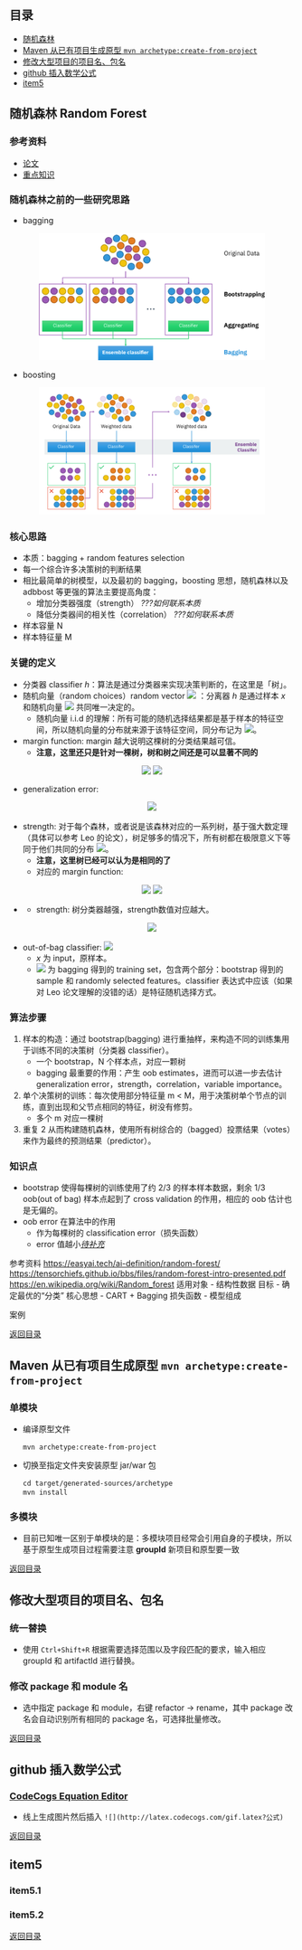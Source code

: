 ## <span id="jump0">目录<span>
  
  * [随机森林](#jump1)
  * [Maven 从已有项目生成原型 `mvn archetype:create-from-project`](#jump2)
  * [修改大型项目的项目名、包名](#jump3)
  * [github 插入数学公式](#jump4)
  * [item5](#jump5)

## <span id="jump1">随机森林 Random Forest<span>
  
  ### 参考资料
  * [论文](https://www.stat.berkeley.edu/~breiman/randomforest2001.pdf)
  * [重点知识](https://www.stat.berkeley.edu/~breiman/RandomForests/cc_home.htm#:~:text=Random%20Forests%28tm%29%20is%20a%20trademark%20of%20Leo%20Breiman,also%20include%20RF%28tm%29%2C%20RandomForests%28tm%29%2C%20RandomForest%28tm%29%20and%20Random%20Forest%28tm%29.)

  ### 随机森林之前的一些研究思路
  * bagging
<p align="center">
  <img src="https://github.com/mylu314/blog/blob/main/images/Ensemble_Bagging.png" width=400/>
<p>
  
  * boosting
<p align="center">
  <img src="https://github.com/mylu314/blog/blob/main/images/Ensemble_Boosting.png" width=400/>
<p>

  ### 核心思路
  * 本质：bagging + random features selection
  * 每一个综合许多决策树的判断结果
  * 相比最简单的树模型，以及最初的 bagging，boosting 思想，随机森林以及 adbbost 等更强的算法主要提高角度：
      * 增加分类器强度（strength） *???如何联系本质*
      * 降低分类器间的相关性（correlation） *???如何联系本质*
  * 样本容量 N
  * 样本特征量 M

  ### 关键的定义
  * 分类器 classifier *h*：算法是通过分类器来实现决策判断的，在这里是「树」。
  * 随机向量（random choices）random vector ![](http://latex.codecogs.com/gif.latex?\Theta) ：分离器 *h* 是通过样本 *x* 和随机向量 ![](http://latex.codecogs.com/gif.latex?\Theta) 共同唯一决定的。
      * 随机向量 i.i.d 的理解：所有可能的随机选择结果都是基于样本的特征空间，所以随机向量的分布就来源于该特征空间，同分布记为 ![](http://latex.codecogs.com/gif.latex?\Theta)。
  * margin function: margin 越大说明这棵树的分类结果越可信。
      * **注意，这里还只是针对一棵树，树和树之间还是可以显著不同的**

<p align="center">
  <img src="http://latex.codecogs.com/gif.latex?mg\left(X,Y\right)=av_{k}I\left(h_{k}\left(X\right)=Y\right)-max_{j\neq"/>
  <img src="http://latex.codecogs.com/gif.latex?_{Y}av_{k}I\left(h_{k}\left(X\right)=j\right)"/>
<p>
  
  * generalization error: 

<p align="center">
  <img src="http://latex.codecogs.com/gif.latex?PE^*=P_{X,Y}\left(mg\left(X,Y\right)<0)\right)"/>
<p>
  
  * strength: 对于每个森林，或者说是该森林对应的一系列树，基于强大数定理（具体可以参考 Leo 的论文），树足够多的情况下，所有树都在极限意义下等同于他们共同的分布 ![](http://latex.codecogs.com/gif.latex?\Theta)。
      * **注意，这里树已经可以认为是相同的了**
      * 对应的 margin function:    
<p align="center">
  <img src="http://latex.codecogs.com/gif.latex?mr\left(X,Y\right)=P_{\Theta}\left(h\left(X,\Theta\right)=Y\right)-max_{j\neq"/>
  <img src="http://latex.codecogs.com/gif.latex?_{Y}P_{\Theta}\left(h\left(X,\Theta\right)=j\right)"/>
<p>
  
  *
      * strength: 树分类器越强，strength数值对应越大。
<p align="center">
  <img src="http://latex.codecogs.com/gif.latex?s=E_{X,Y}mr\left(X,Y\right)"/>
<p>   
  
  * out-of-bag classifier: ![](http://latex.codecogs.com/gif.latex?h\left(x,T_{k}\right)) 
      *  *x* 为 input，原样本。
      *  ![](http://latex.codecogs.com/gif.latex?T_{k}) 为 bagging 得到的 training set，包含两个部分：bootstrap 得到的 sample 和 randomly selected features。classifier 表达式中应该（如果对 Leo 论文理解的没错的话）是特征随机选择方式。 

  ### 算法步骤
  1. 样本的构造：通过 bootstrap(bagging) 进行重抽样，来构造不同的训练集用于训练不同的决策树（分类器 classifier）。
      * 一个 bootstrap，N 个样本点，对应一颗树
      * bagging 最重要的作用：产生 oob estimates，进而可以进一步去估计 generalization error，strength，correlation，variable importance。
  3. 单个决策树的训练：每次使用部分特征量 m < M，用于决策树单个节点的训练，直到出现和父节点相同的特征，树没有修剪。
      * 多个 m 对应一棵树
  5. 重复 2 从而构建随机森林，使用所有树综合的（bagged）投票结果（votes）来作为最终的预测结果（predictor）。

  ### 知识点
  * bootstrap 使得每棵树的训练使用了约 2/3 的样本样本数据，剩余 1/3 oob(out of bag) 样本点起到了 cross validation 的作用，相应的 oob 估计也是无偏的。
  * oob error 在算法中的作用
    * 作为每棵树的 classification error（损失函数）
    * error 值越小[*待补充*](https://easyai.tech/ai-definition/random-forest/)
  

  参考资料
https://easyai.tech/ai-definition/random-forest/
https://tensorchiefs.github.io/bbs/files/random-forest-intro-presented.pdf
https://en.wikipedia.org/wiki/Random_forest
适用对象 - 结构性数据
目标 - 确定最优的“分类”
核心思想 - CART + Bagging
损失函数 - 
模型组成

案例

[返回目录](#jump0)


## <span id="jump2">Maven 从已有项目生成原型 `mvn archetype:create-from-project`<span>
  
  ### 单模块
  
  * 编译原型文件
    ```shell
    mvn archetype:create-from-project
    ```
 * 切换至指定文件夹安装原型 jar/war 包
   ```shell
   cd target/generated-sources/archetype
   mvn install
   ```
   
  ### 多模块
  
  * 目前已知唯一区别于单模块的是：多模块项目经常会引用自身的子模块，所以基于原型生成项目过程需要注意 **groupId** 新项目和原型要一致
  
[返回目录](#jump0)

## <span id="jump3">修改大型项目的项目名、包名<span>
  
  ### 统一替换
  
  * 使用 `Ctrl+Shift+R` 根据需要选择范围以及字段匹配的要求，输入相应 groupId 和 artifactId 进行替换。
 
  ### 修改 package 和 module 名
  
  * 选中指定 package 和 module，右键 refactor -> rename，其中 package 改名会自动识别所有相同的 package 名，可选择批量修改。

[返回目录](#jump0)

## <span id="jump4">github 插入数学公式<span>
  
  ### [CodeCogs Equation Editor](https://latex.codecogs.com/)
  * 线上生成图片然后插入 `![](http://latex.codecogs.com/gif.latex?公式)`

[返回目录](#jump0)


## <span id="jump5">item5<span>
  
  ### item5.1
 
  ### item5.2
  
[返回目录](#jump0)

